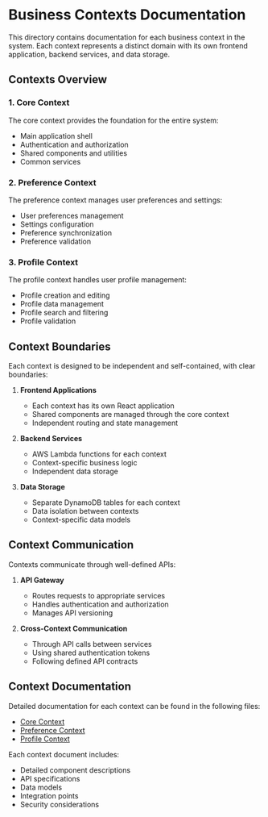 # Business Contexts Documentation

This directory contains documentation for each business context in the system. Each context represents a distinct domain with its own frontend application, backend services, and data storage.

## Contexts Overview

### 1. Core Context
The core context provides the foundation for the entire system:
- Main application shell
- Authentication and authorization
- Shared components and utilities
- Common services

### 2. Preference Context
The preference context manages user preferences and settings:
- User preferences management
- Settings configuration
- Preference synchronization
- Preference validation

### 3. Profile Context
The profile context handles user profile management:
- Profile creation and editing
- Profile data management
- Profile search and filtering
- Profile validation

## Context Boundaries

Each context is designed to be independent and self-contained, with clear boundaries:

1. **Frontend Applications**
   - Each context has its own React application
   - Shared components are managed through the core context
   - Independent routing and state management

2. **Backend Services**
   - AWS Lambda functions for each context
   - Context-specific business logic
   - Independent data storage

3. **Data Storage**
   - Separate DynamoDB tables for each context
   - Data isolation between contexts
   - Context-specific data models

## Context Communication

Contexts communicate through well-defined APIs:

1. **API Gateway**
   - Routes requests to appropriate services
   - Handles authentication and authorization
   - Manages API versioning

2. **Cross-Context Communication**
   - Through API calls between services
   - Using shared authentication tokens
   - Following defined API contracts

## Context Documentation

Detailed documentation for each context can be found in the following files:

- [Core Context](core.md)
- [Preference Context](preference.md)
- [Profile Context](profile.md)

Each context document includes:
- Detailed component descriptions
- API specifications
- Data models
- Integration points
- Security considerations 